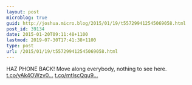 ```yaml
---
layout: post
microblog: true
guid: http://joshua.micro.blog/2015/01/19/t557299412545069058.html
post_id: 39134
date: 2015-01-20T09:11:48+1100
lastmod: 2019-07-30T17:41:38+1100
type: post
url: /2015/01/19/t557299412545069058.html
---
```

HAZ PHONE BACK! Move along everybody, nothing to see here. [t.co/yAk4OWzv0...](http://t.co/yAk4OWzv0a) [t.co/mtIscQqu9...](http://t.co/mtIscQqu91)
